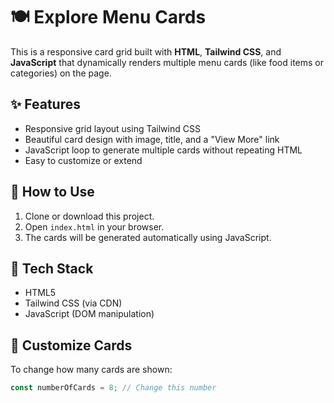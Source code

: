 # 🍽️ Explore Menu Cards

This is a responsive card grid built with **HTML**, **Tailwind CSS**, and **JavaScript** that dynamically renders multiple menu cards (like food items or categories) on the page.

## ✨ Features

- Responsive grid layout using Tailwind CSS
- Beautiful card design with image, title, and a "View More" link
- JavaScript loop to generate multiple cards without repeating HTML
- Easy to customize or extend

## 🚀 How to Use

1. Clone or download this project.
2. Open `index.html` in your browser.
3. The cards will be generated automatically using JavaScript.

## 🧱 Tech Stack

- HTML5
- Tailwind CSS (via CDN)
- JavaScript (DOM manipulation)

## 🧪 Customize Cards

To change how many cards are shown:

```js
const numberOfCards = 8; // Change this number
